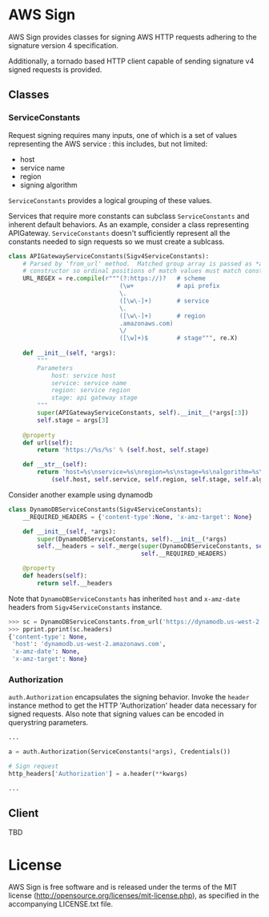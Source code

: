 # AWS Sign #

AWS Sign provides classes for signing AWS HTTP requests adhering to the signature version 4 specification.  

Additionally, a tornado based HTTP client capable of sending signature v4 signed requests is provided.


## Classes ##

### ServiceConstants ###

Request signing requires many inputs, one of which is a set of values representing the
AWS service : this includes, but not limited:
* host
* service name
* region
* signing algorithm

`ServiceConstants` provides a logical grouping of these values.

Services that require more constants can subclass `ServiceConstants` and inherent default behaviors.  As an example, consider a class representing APIGateway.  `ServiceConstants` doesn't sufficiently represent all the constants needed to sign requests so we must create a sublcass.

```python
class APIGatewayServiceConstants(Sigv4ServiceConstants):
    # Parsed by 'from_url' method.  Matched group array is passed as *args list to
    # constructor so ordinal positions of match values must match constructor args.
    URL_REGEX = re.compile(r"""(?:https://)?   # scheme
                               (\w+            # api prefix
                               \.
                               ([\w\-]+)       # service
                               \.
                               ([\w\-]+)       # region
                               .amazonaws.com)
                               \/
                               ([\w]+)$        # stage""", re.X)
    
    def __init__(self, *args):
        """
        Parameters
            host: service host
            service: service name
            region: service region
            stage: api gateway stage
        """
        super(APIGatewayServiceConstants, self).__init__(*args[:3])
        self.stage = args[3]
    
    @property
    def url(self):
        return 'https://%s/%s' % (self.host, self.stage)

    def __str__(self):
        return 'host=%s\nservice=%s\nregion=%s\nstage=%s\nalgorithm=%s\nsigning=%s\nheaders=%s' % \
            (self.host, self.service, self.region, self.stage, self.algorithm, self.signing, self.headers)
```

Consider another example using dynamodb

```python
class DynamoDBServiceConstants(Sigv4ServiceConstants):
    __REQUIRED_HEADERS = {'content-type':None, 'x-amz-target': None}

    def __init__(self, *args):
        super(DynamoDBServiceConstants, self).__init__(*args)
        self.__headers = self._merge(super(DynamoDBServiceConstants, self).headers,
                                     self.__REQUIRED_HEADERS)

    @property
    def headers(self):
        return self.__headers
```

Note that `DynamoDBServiceConstants` has inherited `host` and `x-amz-date` headers from `Sigv4ServiceConstants` instance.
```python
>>> sc = DynamoDBServiceConstants.from_url('https://dynamodb.us-west-2.amazonaws.com')
>>> pprint.pprint(sc.headers)
{'content-type': None,
 'host': 'dynamodb.us-west-2.amazonaws.com',
 'x-amz-date': None,
 'x-amz-target': None}
```

### Authorization ###

`auth.Authorization` encapsulates the signing behavior.  Invoke the `header` instance method to get the
HTTP 'Authorization' header data necessary for signed requests.  Also note that signing values can be encoded
in querystring parameters.

```python
...

a = auth.Authorization(ServiceConstants(*args), Credentials())

# Sign request
http_headers['Authorization'] = a.header(**kwargs)

...
```


## Client ##

TBD

# License #

AWS Sign is free software and is released under the terms
of the MIT license (<http://opensource.org/licenses/mit-license.php>),
as specified in the accompanying LICENSE.txt file.
